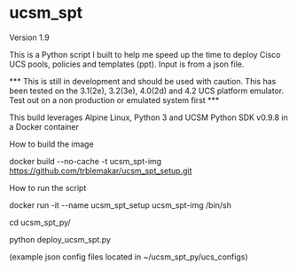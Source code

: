 # ucsm_spt
Version 1.9

This is a Python script I built to help me speed up the time to deploy Cisco UCS pools, policies and templates (ppt).  Input is from a json file.

*** This is still in development and should be used with caution. This has been tested on the 3.1(2e), 3.2(3e), 4.0(2d) and 4.2 UCS platform emulator. Test out on a non production or emulated system first ***

This build leverages Alpine Linux, Python 3 and UCSM Python SDK v0.9.8 in a Docker container

How to build the image

docker build --no-cache -t ucsm_spt-img https://github.com/trblemakar/ucsm_spt_setup.git

How to run the script

docker run -it --name ucsm_spt_setup ucsm_spt-img /bin/sh

cd ucsm_spt_py/

python deploy_ucsm_spt.py

(example json config files located in ~/ucsm_spt_py/ucs_configs)
